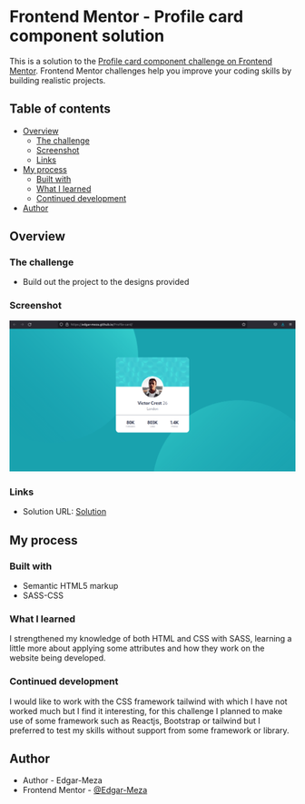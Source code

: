# Frontend Mentor - Profile card component solution

This is a solution to the [Profile card component challenge on Frontend Mentor](https://www.frontendmentor.io/challenges/profile-card-component-cfArpWshJ). Frontend Mentor challenges help you improve your coding skills by building realistic projects. 

## Table of contents

- [Overview](#overview)
  - [The challenge](#the-challenge)
  - [Screenshot](#screenshot)
  - [Links](#links)
- [My process](#my-process)
  - [Built with](#built-with)
  - [What I learned](#what-i-learned)
  - [Continued development](#continued-development)
- [Author](#author)

## Overview

### The challenge

- Build out the project to the designs provided

### Screenshot

![](./images/preview.png)

### Links

- Solution URL: [Solution](https://edgar-meza.github.io/Profile-card/)

## My process

### Built with

- Semantic HTML5 markup
- SASS-CSS

### What I learned

I strengthened my knowledge of both HTML and CSS with SASS, learning a little more about applying some attributes and how they work on the website being developed.

### Continued development

I would like to work with the CSS framework tailwind with which I have not worked much but I find it interesting, for this challenge I planned to make use of some framework such as Reactjs, Bootstrap or tailwind but I preferred to test my skills without support from some framework or library.

## Author

- Author - Edgar-Meza
- Frontend Mentor - [@Edgar-Meza](https://www.frontendmentor.io/profile/Edgar-Meza)